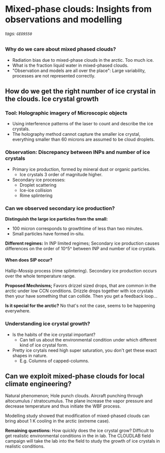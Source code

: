 
# Mixed-phase clouds: Insights from observations and modelling
###### tags: `GEO9550`

### Why do we care about mixed phased clouds?
- Radiation bias due to mixed-phase clouds in the arctic. Too much ice. 
- What is the fraction liquid water in mixed-phased clouds. 
- "Observation and models are all over the place": Large variability, processes are not represented correctly. 

## How do we get the right number of ice crystal in the clouds. Ice crystal growth

### Tool: Holographic imagery of Microscopic objects 
- Using interference patterns of the laser to count and describe the ice crystals. 
- The holography method cannot capture the smaller ice crystal, everything smaller than 60 microns are assumed to be cloud droplets.

### Observation: Discrepancy between INPs and number of ice crystals
- Primary ice production, formed by mineral dust or organic particles.
    -  Ice crystals 3 order of magnitude higher. 
- Secondary ice processes:
    * Droplet scattering
    * Ice-ice collision
    * Rime splintering 

### Can we observed secondary ice production?
**Distinguish the large ice particles from the small:**
- 100 micron corresponds to growthtime of less than two minutes.
- Small particles have formed in-situ.

**Different regimes:** In INP limited regimes; Secondary ice production causes differences on the order of 10^5^ between INP and number of ice crystals.  

#### When does SIP occur?
Hallip-Mossip process (rime splintering). 
Secondary ice production occurs over the whole temperature range. 

**Proposed Mechnisms;** Favors drizzel sized drops, that are common in the arctic under low CCN conditions. Drizzle drops together with ice crystals then your have something that can collide. Then you get a feedback loop... 

**Is it special for the arctic?** No that's not the case, seems to be happening everywhere. 

### Understanding ice crystal growth?
* Is the habits of the ice crystal important? 
    * Can tell us about the environmental condition under which different kind of ice crystal form.
* Pretty ice crytals need high super saturation, you don't get these exact shapes in nature. 
    * E.g. Columns of capped-columns. 

## Can we exploit mixed-phase clouds for local climate engineering?
Natural phenomenon; Hole punch clouds. Aircraft punching through altocumulus / stratocumulus. The plane increase the vapor pressure and decrease temperature and thus initiate the WBF process.

Modelling study showed that modification of mixed-phased clouds can bring about 1 K cooling in the arctic (extreme case). 

**Remaining questions:** How quickly does the ice crystal grow? Difficult to get realistic environmental conditions in the in lab.
The CLOUDLAB field campaign will take the lab into the field to study the growth of ice crystals in realistic conditions.  